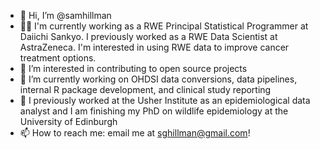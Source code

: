 - 👋 Hi, I’m @samhillman
- 👨‍💻 I'm currently working as a RWE Principal Statistical Programmer at Daiichi Sankyo. I previously worked as a RWE Data Scientist at AstraZeneca. I'm interested in using RWE data to improve cancer treatment options.
- 👀 I’m interested in contributing to open source projects
- 🌱 I’m currently working on OHDSI data conversions, data pipelines, internal R package development, and clinical study reporting
- 📝 I previously worked at the Usher Institute as an epidemiological data analyst and I am finishing my PhD on wildlife epidemiology at the University of Edinburgh
- 📫 How to reach me: email me at sghillman@gmail.com!

<!---
samhillman/samhillman is a ✨ special ✨ repository because its `README.md` (this file) appears on your GitHub profile.
You can click the Preview link to take a look at your changes.
--->
